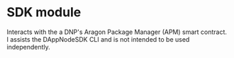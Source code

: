 # SDK module

Interacts with the a DNP's Aragon Package Manager (APM) smart contract. I assists the DAppNodeSDK CLI and is not intended to be used independently.
